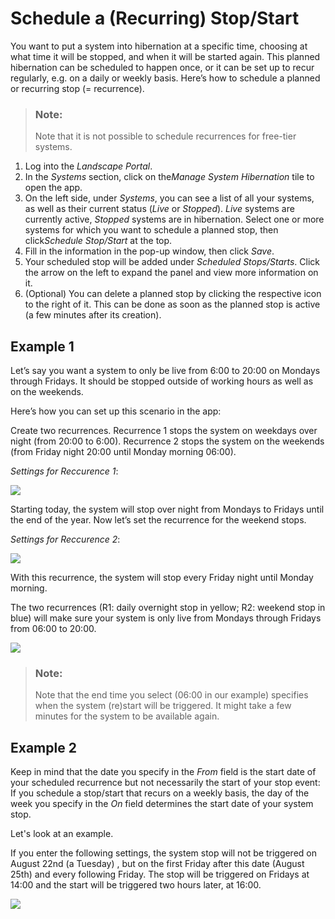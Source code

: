 <!-- loio04053ddc096f4becb1be45355da2f70f -->

# Schedule a \(Recurring\) Stop/Start



You want to put a system into hibernation at a specific time, choosing at what time it will be stopped, and when it will be started again. This planned hibernation can be scheduled to happen once, or it can be set up to recur regularly, e.g. on a daily or weekly basis. Here’s how to schedule a planned or recurring stop \(= recurrence\).

> ### Note:  
> Note that it is not possible to schedule recurrences for free-tier systems.

1.  Log into the *Landscape Portal*.
2.  In the *Systems* section, click on the*Manage System Hibernation* tile to open the app.
3.  On the left side, under *Systems*, you can see a list of all your systems, as well as their current status \(*Live* or *Stopped*\). *Live* systems are currently active, *Stopped* systems are in hibernation. Select one or more systems for which you want to schedule a planned stop, then click*Schedule Stop/Start* at the top.
4.  Fill in the information in the pop-up window, then click *Save*.
5.  Your scheduled stop will be added under *Scheduled Stops/Starts*. Click the arrow on the left to expand the panel and view more information on it.
6.  \(Optional\) You can delete a planned stop by clicking the respective icon to the right of it. This can be done as soon as the planned stop is active \(a few minutes after its creation\).




<a name="loio04053ddc096f4becb1be45355da2f70f__section_pf4_l3g_myb"/>

## Example 1

Let’s say you want a system to only be live from 6:00 to 20:00 on Mondays through Fridays. It should be stopped outside of working hours as well as on the weekends.

Here’s how you can set up this scenario in the app:

Create two recurrences. Recurrence 1 stops the system on weekdays over night \(from 20:00 to 6:00\). Recurrence 2 stops the system on the weekends \(from Friday night 20:00 until Monday morning 06:00\).

*Settings for Reccurence 1*:

![](images/Recurrence_ScSht_1_ff2c1cd.png)

Starting today, the system will stop over night from Mondays to Fridays until the end of the year. Now let’s set the recurrence for the weekend stops.

*Settings for Reccurence 2*:

![](images/recurrence_scrshot2_45105cb.png)

With this recurrence, the system will stop every Friday night until Monday morning.

The two recurrences \(R1: daily overnight stop in yellow; R2: weekend stop in blue\) will make sure your system is only live from Mondays through Fridays from 06:00 to 20:00.

![](images/Recurrences_ExampleSchedule_c66e288.png)

> ### Note:  
> Note that the end time you select \(06:00 in our example\) specifies when the system \(re\)start will be triggered. It might take a few minutes for the system to be available again.



<a name="loio04053ddc096f4becb1be45355da2f70f__section_yly_4tl_4yb"/>

## Example 2

Keep in mind that the date you specify in the *From* field is the start date of your scheduled recurrence but not necessarily the start of your stop event: If you schedule a stop/start that recurs on a weekly basis, the day of the week you specify in the *On* field determines the start date of your system stop.

Let's look at an example.

If you enter the following settings, the system stop will not be triggered on August 22nd \(a Tuesday\) , but on the first Friday after this date \(August 25th\) and every following Friday. The stop will be triggered on Fridays at 14:00 and the start will be triggered two hours later, at 16:00.

![](images/example2_recurrence_24b8174.png)

